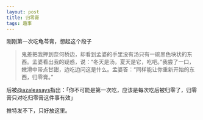 ```yaml
---
layout: post
title: 归零膏
tags: 趣事
---
```

刚刚第一次吃龟苓膏，想起这个段子

>鬼差把我押到奈何桥边，却看到孟婆的手里没有汤只有一碗黑色块状的东西。孟婆看出我的疑惑，说：“冬天是汤，夏天是它，吃吧。”我尝了一口，嫩滑中带点甘甜，边吃边问这是什么。孟婆答：“同样能让你重新开始的东西，归零膏。” 

后被[@azaleasays](https://twitter.com/azaleasays)指出：「你不可能是第一次吃，应该是每次吃后被归零了，归零膏只对吃归零膏这件事有效」

推特发不下，只好放这里。

